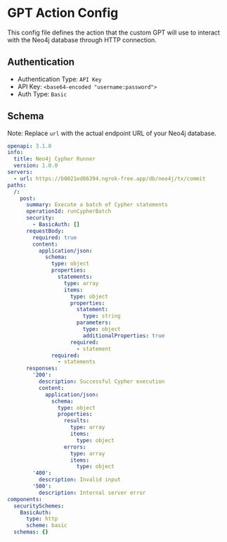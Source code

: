 # GPT Action Config
This config file defines the action that the custom GPT will use to interact with the Neo4j database through HTTP connection.

## Authentication
- Authentication Type: `API Key`
- API Key: `<base64-encoded "username:password">`
- Auth Type: `Basic`

## Schema
Note: Replace `url` with the actual endpoint URL of your Neo4j database.

```yaml
openapi: 3.1.0
info:
  title: Neo4j Cypher Runner
  version: 1.0.0
servers:
  - url: https://b0021ed86394.ngrok-free.app/db/neo4j/tx/commit
paths:
  /:
    post:
      summary: Execute a batch of Cypher statements
      operationId: runCypherBatch
      security:
        - BasicAuth: []
      requestBody:
        required: true
        content:
          application/json:
            schema:
              type: object
              properties:
                statements:
                  type: array
                  items:
                    type: object
                    properties:
                      statement:
                        type: string
                      parameters:
                        type: object
                        additionalProperties: true
                    required:
                      - statement
              required:
                - statements
      responses:
        '200':
          description: Successful Cypher execution
          content:
            application/json:
              schema:
                type: object
                properties:
                  results:
                    type: array
                    items:
                      type: object
                  errors:
                    type: array
                    items:
                      type: object
        '400':
          description: Invalid input
        '500':
          description: Internal server error
components:
  securitySchemes:
    BasicAuth:
      type: http
      scheme: basic
  schemas: {}

```
